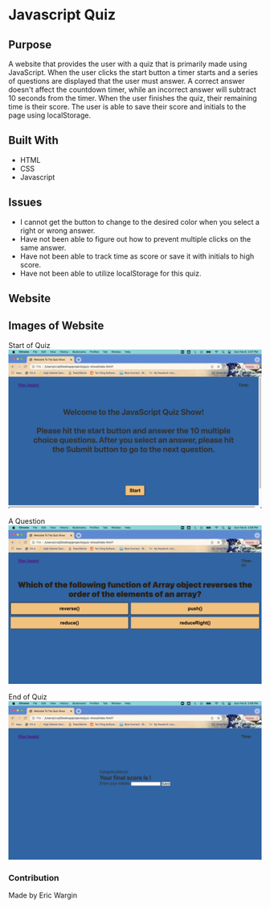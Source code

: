 # Javascript Quiz

## Purpose
A website that provides the user with a quiz that is primarily made using JavaScript. When the user clicks the start button a timer starts and a series of questions are displayed that the user must answer.  A correct answer doesn't affect the countdown timer, while an incorrect answer will subtract 10 seconds from the timer.  When the user finishes the quiz, their remaining time is their score.  The user is able to save their score and initials to the page using localStorage.

## Built With
* HTML
* CSS 
* Javascript

## Issues
* I cannot get the button to change to the desired color when you select a right or wrong answer.
* Have not been able to figure out how to prevent multiple clicks on the same answer.
* Have not been able to track time as score or save it with initials to high score.
* Have not been able to utilize localStorage for this quiz.

## Website
<link href="https://iwmwargin.github.io/quiz-show/" target="_blank">

## Images of Website
Start of Quiz
<img src="https://github.com/iwmwargin/quiz-show/blob/main/assets/images/startQuiz.png">

A Question
<img src="https://github.com/iwmwargin/quiz-show/blob/main/assets/images/question.png">

End of Quiz
<img src="https://github.com/iwmwargin/quiz-show/blob/main/assets/images/endGame.png">

### Contribution
Made by Eric Wargin
